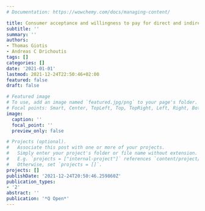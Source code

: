 ```yaml
---
# Documentation: https://wowchemy.com/docs/managing-content/

title: Consumer acceptance and willingness to pay for direct and indirect entomophagy
subtitle: ''
summary: ''
authors:
- Thomas Giotis
- Andreas C Drichoutis
tags: []
categories: []
date: '2021-01-01'
lastmod: 2021-12-24T22:50:46+02:00
featured: false
draft: false

# Featured image
# To use, add an image named `featured.jpg/png` to your page's folder.
# Focal points: Smart, Center, TopLeft, Top, TopRight, Left, Right, BottomLeft, Bottom, BottomRight.
image:
  caption: ''
  focal_point: ''
  preview_only: false

# Projects (optional).
#   Associate this post with one or more of your projects.
#   Simply enter your project's folder or file name without extension.
#   E.g. `projects = ["internal-project"]` references `content/project/deep-learning/index.md`.
#   Otherwise, set `projects = []`.
projects: []
publishDate: '2021-12-24T20:50:46.259860Z'
publication_types:
- '2'
abstract: ''
publication: '*Q Open*'
---
```

